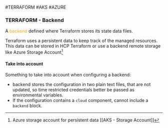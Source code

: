 #TERRAFORM #AKS #AZURE 

### TERRAFORM - Backend

A <span style="color:orange;">backend</span> defined where Terraform stores its state data files. 

Terraform uses a persistent data to keep track of the managed resources. This data can be stored in HCP Terraform or use a backend remote storage like Azure Storage Account[^1]


#### Take into account

Something to take into account when configuring a backend: 

* backend stores the configuration in two plain text files, that are not updated, so time restricted credentials better be passed as environmental variables. 
* If the configuration contains a `cloud` component, cannot include a `backend` block. 



[^1]: Azure storage account for persistent data [[AKS - Storage Account]]